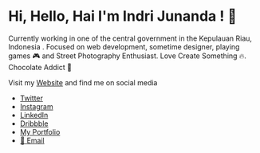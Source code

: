 # Hi, Hello, Hai I'm Indri Junanda ! 👋

Currently working in one of the central government in the Kepulauan Riau, Indonesia . Focused on web development, sometime designer, playing games 🎮 and Street Photography Enthusiast. Love Create Something 🔥. Chocolate Addict 🍫

Visit my [Website](//indrijunanda.gitlab.io/) and find me on social media

- [Twitter](//twitter.com/indrijunanda/)
- [Instagram](//instagram.com/indrijunanda/)
- [LinkedIn](//www.linkedin.com/in/indrijunanda/)
- [Dribbble](//dribbble.com/indrijunanda)
- [My Portfolio](//indrijunanda.gitlab.io/portfolio.html)
- [📧 Email](mailto:ind.junanda@gmail.com)

